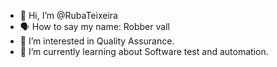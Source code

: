 - 👋 Hi, I’m @RubaTeixeira
- 🗣️ How to say my name: Robber vall
- 👀 I’m interested in Quality Assurance.
- 🌱 I’m currently learning about Software test and automation.
